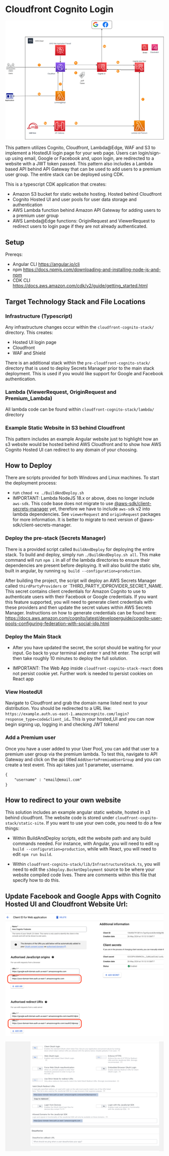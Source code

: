 # Cloudfront Cognito Login

![ArchitectureDiagram](./diagram.png)

This pattern utilizes Cognito, Cloudfront, Lambda@Edge, WAF and S3 to implement a HostedUI login page for your web page. Users can login/sign-up using email, Google or Facebook and, upon login, are redirected to a website with a JWT token passed. This pattern also includes a Lambda based API behind API Gateway that can be used to add users to a premium user group. The entire stack can be deployed using CDK.

This is a typescript CDK application that creates:

- Amazon S3 bucket for static website hosting. Hosted behind Cloudfront
- Cognito Hosted UI and user pools for user data storage and authentication
- AWS Lambda function behind Amazon API Gateway for adding users to a premium user group
- AWS Lambda@Edge functions: OriginRequest and ViewerRequest to redirect users to login page if they are not already authenticated.

## Setup

Prereqs:

- Angular CLI https://angular.io/cli
- npm https://docs.npmjs.com/downloading-and-installing-node-js-and-npm
- CDK CLI https://docs.aws.amazon.com/cdk/v2/guide/getting_started.html

## Target Technology Stack and File Locations

### Infrastructure (Typescript)

Any infrastructure changes occur within the `cloudfront-cognito-stack/` directory. This creates:

- Hosted UI login page
- Cloudfront
- WAF and Shield

There is an additional stack within the `pre-cloudfront-cognito-stack/` directory that is used to deploy Secrets Manager prior to the main stack deployment. This is used if you would like support for Google and Facebook authentication.

### Lambda (ViewerRequest, OriginRequest and Premium_Lambda)

All lambda code can be found within `cloudfront-cognito-stack/lambda/` directory

### Example Static Website in S3 behind Cloudfront

This pattern includes an example Angular website just to highlight how an s3 website would be hosted behind AWS Cloudfront and to show how AWS Cognito Hosted UI can redirect to any domain of your choosing.

## How to Deploy

There are scripts provided for both Windows and Linux machines. To start the deployment process:

- run `chmod +x ./BuildAndDeploy.sh`
- IMPORTANT: Lambda NodeJS 18.x or above, does no longer include `aws-sdk`. This code base does not migrate to use [@aws-sdk/client-secrets-manager](https://docs.aws.amazon.com/AWSJavaScriptSDK/v3/latest/client/secrets-manager/command/GetSecretValueCommand/) yet, therefore we have to include `aws-sdk` v2 into lambda dependencies. See `viewerRequest` and `originRequest` packages for more information. It is better to migrate to next version of @aws-sdk/client-secrets-manager.

### Deploy the pre-stack (Secrets Manager)

There is a provided script called `BuildAndDeploy` for deploying the entire stack. To build and deploy, simply run `./BuildAndDeploy.sh all`. This make command will run `npm i` in all of the lambda directories to ensure their dependencies are present before deploying. It will also build the static site, built in angular, by running `ng build --configuration=production`.

After building the project, the script will deploy an AWS Secrets Manager called `thirdPartyProviders` or `THIRD_PARTY_IDPROVIDER_SECRET_NAME. This secret contains client credentials for Amazon Cognito to use to authenticate users with their Facebook or Google credentials. If you want this feature supported, you will need to generate client credentials with these providers and then update the secret values within AWS Secrets Manager. Instructions on how to generate credentials can be found here: https://docs.aws.amazon.com/cognito/latest/developerguide/cognito-user-pools-configuring-federation-with-social-idp.html

### Deploy the Main Stack

- After you have updated the secret, the script should be waiting for your input. Go back to your terminal and enter `Y` and hit enter. The script will then take roughly 10 minutes to deploy the full solution.

- IMPORTANT: The Web App inside `cloudfront-cognito-stack-react` does not persist cookie yet. Further work is needed to persist cookies on React app

### View HostedUI

Navigate to Cloudfront and grab the domain name listed next to your distribution. You should be redirected to a URL like: `https://example.auth.us-east-1.amazoncognito.com/login?response_type=code&client_id…` This is your hosted_UI and you can now begin signing up, logging in and checking JWT tokens!

### Add a Premium user

Once you have a user added to your User Pool, you can add that user to a premium user group via the premium lambda. To test this, navigate to API Gateway and click on the api titled `AddUsertoPremiumUserGroup` and you can create a test event. This api takes just 1 parameter, username.

```
{
    "username" : "email@email.com"
}
```

## How to redirect to your own website

This solution includes an example angular static website, hosted in s3 behind cloudfront. The website code is stored under `cloudfront-cognito-stack/static-site`. If you want to use your own code, you need to do a few things:

- Within BuildAndDeploy scripts, edit the website path and any build commands needed. For instance, with Angular, you will need to edit `ng build --configuration=production`, while with React, you will need to edit `npm run build`.

- Within `cloudfront-cognito-stack/lib/InfrastructureStack.ts`, you will need to edit the `s3deploy.BucketDeployment` source to be where your website compiled code lives. There are comments within this file that specify how to do this.

## Update Facebook and Google Apps with Cognito Hosted UI and Cloudfront Website Url:

![GoogleApp](./google-app.png)

![FacebookApp](./facebook-app.png)
